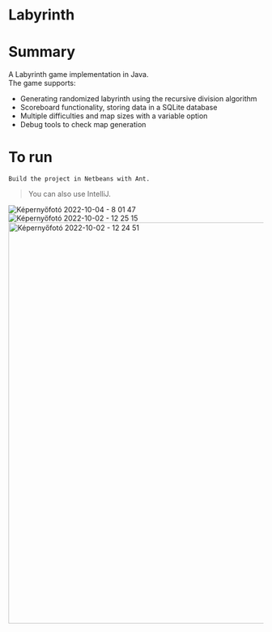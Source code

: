 # Labyrinth

# Summary
A Labyrinth game implementation in Java.\
The game supports:
- Generating randomized labyrinth using the recursive division algorithm
- Scoreboard functionality, storing data in a SQLite database
- Multiple difficulties and map sizes with a variable option
- Debug tools to check map generation


# To run
```Build the project in Netbeans with Ant.```
> You can also use IntelliJ.

![Képernyőfotó 2022-10-04 - 8 01 47](https://user-images.githubusercontent.com/73647069/193745923-636b78da-d8bc-4a23-b9e0-5f08a970da85.png)
![Képernyőfotó 2022-10-02 - 12 25 15](https://user-images.githubusercontent.com/73647069/193449473-4d88a421-23cf-4e94-a1ae-3330621eab1e.png)
<img width="792" alt="Képernyőfotó 2022-10-02 - 12 24 51" src="https://user-images.githubusercontent.com/73647069/193449474-aea899cd-f5e0-418f-af83-b126b22f8828.png">
